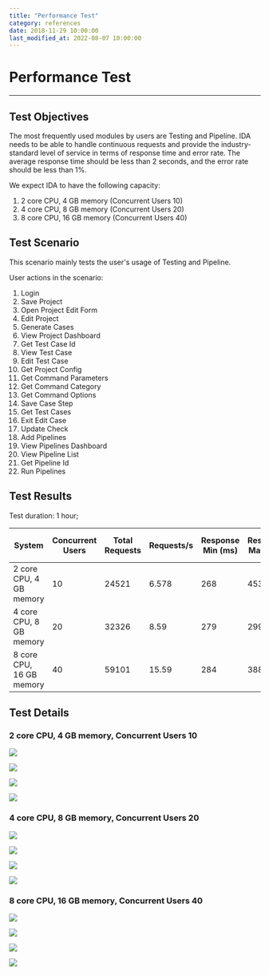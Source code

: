 ```yaml
---
title: "Performance Test"
category: references
date: 2018-11-29 10:00:00
last_modified_at: 2022-08-07 10:00:00
---
```


# Performance Test
***

## Test Objectives

The most frequently used modules by users are Testing and Pipeline. IDA needs to be able to handle continuous requests and provide the industry-standard level of service in terms of response time and error rate. The average response time should be less than 2 seconds, and the error rate should be less than 1%.

We expect IDA to have the following capacity:

1. 2 core CPU, 4 GB memory (Concurrent Users 10)
2. 4 core CPU, 8 GB memory (Concurrent Users 20)
3. 8 core CPU, 16 GB memory (Concurrent Users 40)

## Test Scenario

This scenario mainly tests the user's usage of Testing and Pipeline.

User actions in the scenario:
1. Login
2. Save Project
3. Open Project Edit Form
4. Edit Project
5. Generate Cases
6. View Project Dashboard
7. Get Test Case Id
8. View Test Case
9. Edit Test Case
10. Get Project Config
11. Get Command Parameters
12. Get Command Category
13. Get Command Options
14. Save Case Step
15. Get Test Cases
16. Exit Edit Case
17. Update Check
18. Add Pipelines
19. View Pipelines Dashboard
20. View Pipeline List
21. Get Pipeline Id
22. Run Pipelines

## Test Results

Test duration: 1 hour;

System    | Concurrent Users | Total Requests  |Requests/s    | Response Min (ms)| Response Max (ms)| Response Mean (ms)  | Std Dev (ms)|%CPU  | %MEM        
     ----------|--------|--------|---------|---------|---------|------|-----|-------|---------
     2 core CPU, 4 GB memory | 10 | 24521 | 6.578 | 268| 4538| 664| 507| 68.7%| 47.4%
     4 core CPU, 8 GB memory | 20 | 32326 | 8.59 | 279| 29919| 1477| 1776| 69.7%| 40.5%
     8 core CPU, 16 GB memory| 40 | 59101 | 15.59 | 284| 38860| 1694| 2486| 65.5%| 36.3%

## Test Details


### 2 core CPU, 4 GB memory, Concurrent Users 10

  ![][performance-2-4-c-indi] 
 
  ![][performance-2-4-c-rtpot] 
  
  ![][performance-2-4-c-norps] 
    
  ![][performance-2-4-c-noreps] 

### 4 core CPU, 8 GB memory, Concurrent Users 20

  ![][performance-4-8-c-indi] 

  ![][performance-4-8-c-rtpot] 
  
  ![][performance-4-8-c-norps] 
    
  ![][performance-4-8-c-noreps] 

### 8 core CPU, 16 GB memory, Concurrent Users 40

  ![][performance-8-16-c-indi] 

  ![][performance-8-16-c-rtpot] 
  
  ![][performance-8-16-c-norps] 
    
  ![][performance-8-16-c-noreps] 




[performance-2-4-c-indi]: ../images/references/performance-2-4-c-indi.png
[performance-2-4-c-rtpot]: ../images/references/performance-2-4-c-rtpot.png
[performance-2-4-c-norps]: ../images/references/performance-2-4-c-norps.png
[performance-2-4-c-noreps]: ../images/references/performance-2-4-c-noreps.png
[performance-4-8-c-indi]: ../images/references/performance-4-8-c-indi.png
[performance-4-8-c-rtpot]: ../images/references/performance-4-8-c-rtpot.png
[performance-4-8-c-norps]: ../images/references/performance-4-8-c-norps.png
[performance-4-8-c-noreps]: ../images/references/performance-4-8-c-noreps.png
[performance-8-16-c-indi]: ../images/references/performance-8-16-c-indi.png
[performance-8-16-c-rtpot]: ../images/references/performance-8-16-c-rtpot.png
[performance-8-16-c-norps]: ../images/references/performance-8-16-c-norps.png
[performance-8-16-c-noreps]: ../images/references/performance-8-16-c-noreps.png